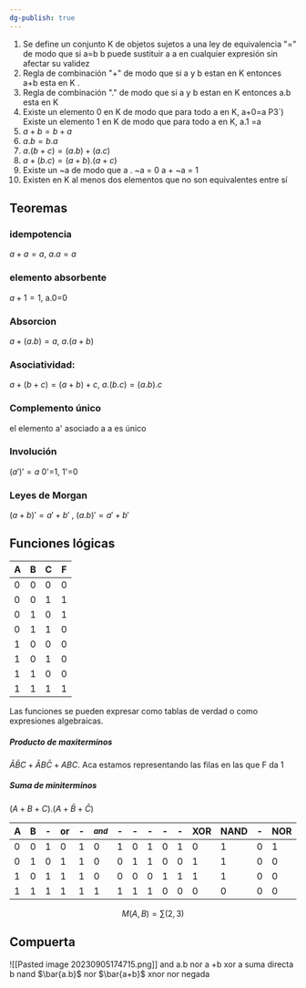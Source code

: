 ```yaml
---
dg-publish: true
---
```

1. Se define un conjunto K de objetos sujetos a una ley de equivalencia "=" de modo que si a=b b puede sustituir a a en cualquier expresión sin afectar su validez 
2. Regla de combinación "+" de modo que si a y b estan en K entonces a+b esta en K . 
3. Regla de combinación "." de modo que si a y b estan en K entonces a.b esta en K 
4. Existe un elemento 0 en K de modo que para todo a en K, a+0=a P3´) Existe un elemento 1 en K de modo que para todo a en K, a.1 =a 
5. $a + b = b + a$ 
6.  $a . b = b . a$ 
7. $a . (b + c) = (a. b) + (a . c)$ 
8. $a + (b . c) = (a+b) . (a + c)$
9.  Existe un ~a de modo que a . ~a = 0 a + ~a = 1
10.  Existen en K al menos dos elementos que no son equivalentes entre sí

## Teoremas 

### idempotencia
$a+a=a$, $a.a=a$


### elemento absorbente
$a+1=1$, a.0=0

### Absorcion
$a+(a.b)=a$, $a.(a+b)$
### Asociatividad: 
$a+(b+c)=(a+b)+c$, $a . (b . c) = (a . b) . c$
### Complemento único
el elemento a' asociado a a es único

### Involución
$(a')'=a$
0'=1, 1'=0

### Leyes de Morgan
$(a+b)'=a'+b'$ , $(a.b)'=a'+b'$

## Funciones lógicas
| A   | B   | C   | F   |
| --- | --- | --- | --- |
| 0   | 0   | 0   | 0   |
| 0   | 0   | 1   | 1   |
| 0   | 1   | 0   | 1   |
| 0   | 1   | 1   | 0   |
| 1   | 0   | 0   | 0   |
| 1   | 0   | 1   | 0   |
| 1   | 1   | 0   | 0   |
| 1   | 1   | 1   | 1    |

Las funciones se pueden expresar como tablas de verdad o como expresiones algebraicas.
##### Producto de maxiterminos
$\bar{A}\bar{B}C+\bar{A} B \bar{C}+A B C$. Aca estamos representando las filas en las que F da 1

##### Suma de miniterminos
$(A+B+C).(A+\bar{B}+\bar{C})$


| A   | B   | -   | or  | -   | $_{and}$ | -   | -   | -   | -   | -   | XOR | NAND | -   | NOR | -   | -   |
| --- | --- | --- | --- | --- | -------- | --- | --- | --- | --- | --- | --- | ---- | --- | --- | --- | --- |
| 0   | 0   | 1   | 0   | 1   | 0        | 1   | 0   | 1   | 0   | 1   | 0   | 1    | 0   | 1   | 0   | 1   |
| 0   | 1   | 0   | 1   | 1   | 0        | 0   | 1   | 1   | 0   | 0   | 1   | 1    | 0   | 0   | 1   | 1   |
| 1   | 0   | 1   | 1   | 1   | 0        | 0   | 0   | 0   | 1   | 1   | 1   | 1    | 0   | 0   | 0   | 0   |
| 1   | 1   | 1   | 1   | 1   | 1        | 1   | 1   | 1   | 0   | 0   | 0   | 0    | 0   | 0   | 0   | 0   |

$$M(A,B)=\sum(2,3)$$
## Compuerta
![[Pasted image 20230905174715.png]]
and a.b
nor a +b
xor a suma directa b 
nand $\bar{a.b}$
nor $\bar{a+b}$
xnor nor negada